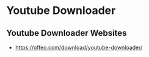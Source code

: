 

# Youtube Downloader

## Youtube Downloader Websites
- https://offeo.com/download/youtube-downloader/ 